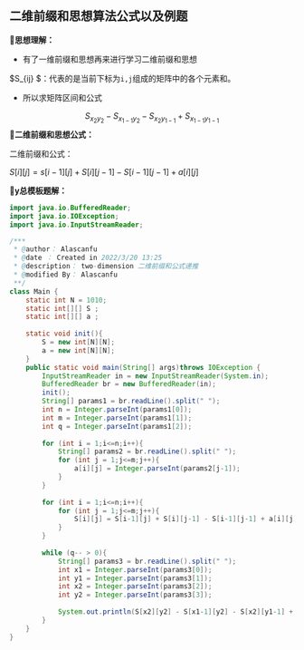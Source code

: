 ## 二维前缀和思想算法公式以及例题

**📝思想理解：**

- 有了一维前缀和思想再来进行学习二维前缀和思想

$S_{ij} $：代表的是当前下标为`i,j`组成的矩阵中的各个元素和。 

- 所以求矩阵区间和公式

$$
S_{x_2y_2} - S_{{x_{1-1}}{y_2}} - S_{{x_{2}}{y_{1-1}}} + S_{{x_{1-1}{y_{1-1}}}}
$$
**📝二维前缀和思想公式：**

二维前缀和公式：

$S[i][j] = s[i-1][j] + S[i][j-1] - S[i-1][j-1] + a[i][j]$

**📝y总模板题解：**

```java
import java.io.BufferedReader;
import java.io.IOException;
import java.io.InputStreamReader;

/***
 * @author： Alascanfu
 * @date ： Created in 2022/3/20 13:25
 * @description： two-dimension 二维前缀和公式递推
 * @modified By： Alascanfu
 **/
class Main {
    static int N = 1010;
    static int[][] S ;
    static int[][] a ;
    
    static void init(){
        S = new int[N][N];
        a = new int[N][N];
    }
    public static void main(String[] args)throws IOException {
        InputStreamReader in = new InputStreamReader(System.in);
        BufferedReader br = new BufferedReader(in);
        init();
        String[] params1 = br.readLine().split(" ");
        int n = Integer.parseInt(params1[0]);
        int m = Integer.parseInt(params1[1]);
        int q = Integer.parseInt(params1[2]);
        
        for (int i = 1;i<=n;i++){
            String[] params2 = br.readLine().split(" ");
            for (int j = 1;j<=m;j++){
                a[i][j] = Integer.parseInt(params2[j-1]);
            }
        }
        
        for (int i = 1;i<=n;i++){
            for (int j = 1;j<=m;j++){
                S[i][j] = S[i-1][j] + S[i][j-1] - S[i-1][j-1] + a[i][j];
            }
        }
        
        while (q-- > 0){
            String[] params3 = br.readLine().split(" ");
            int x1 = Integer.parseInt(params3[0]);
            int y1 = Integer.parseInt(params3[1]);
            int x2 = Integer.parseInt(params3[2]);
            int y2 = Integer.parseInt(params3[3]);
    
            System.out.println(S[x2][y2] - S[x1-1][y2] - S[x2][y1-1] + S[x1-1][y1-1]);
        }
    }
}

```
